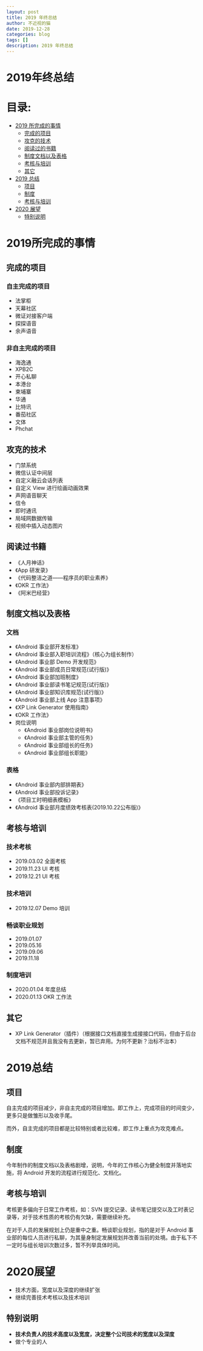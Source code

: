 ```yaml
---
layout: post
title: 2019 年终总结
author: 不近视的猫
date: 2019-12-28
categories: blog
tags: []
description: 2019 年终总结
---
```


# 2019年终总结

# 目录:
- [2019 所完成的事情](#1)
	- [完成的项目](#2)
	- [攻克的技术](#3)
	- [阅读过的书籍](#4)
	- [制度文档以及表格](#5)
	- [考核与培训](#6)
	- [其它](#7)
- [2019 总结](#8)
	- [项目](#9)
	- [制度](#10)
	- [考核与培训](#11)
- [2020 展望](#12)
	- [特别说明](#13)

# <span id = "1">2019所完成的事情</span>


## <span id = "2">完成的项目</span>

### 自主完成的项目

- 法掌柜
- 天幕社区
- 微证对接客户端
- 探探语音
- 余声语音

### 非自主完成的项目

- 海逸通
- XPB2C
- 开心私聊
- 本港台
- 柬埔寨
- 华通
- 比特讯
- 番茄社区
- 文体
- Phchat

## <span id = "3">攻克的技术</span>

- 门禁系统
- 微信认证中间层
- 自定义融云会话列表
- 自定义 View 进行绘画动画效果
- 声网语音聊天
- 信令
- 即时通讯
- 局域网数据传输
- 视频中插入动态图片

## <span id = "4">阅读过书籍</span>

- 《人月神话》
- 《App 研发录》
- 《代码整洁之道——程序员的职业素养》
- 《OKR 工作法》
- 《阿米巴经营》

## <span id = "5">制度文档以及表格</span>

### 文档

- 《Android 事业部开发标准》
- 《Android 事业部入职培训流程》（核心为组长制作）
- 《Android 事业部 Demo 开发规范》
- 《Android 事业部成员日常规范(试行版)》
- 《Android 事业部加班制度》
- 《Android 事业部读书笔记规范(试行版)》
- 《Android 事业部知识库规范(试行版)》
- 《Android 事业部上线 App 注意事项》
- 《XP Link Generator 使用指南》
- 《OKR 工作法》
- 岗位说明
	- 《Android 事业部岗位说明书》
	- 《Android 事业部主管的任务》
	- 《Android 事业部组长的任务》
	- 《Android 事业部组长职能》

### 表格

- 《Android 事业部内部排期表》
- 《Android 事业部投诉记录》
- 《项目工时明细表模板》
- 《Android 事业部月度绩效考核表(2019.10.22公布版)》


## <span id = "6">考核与培训</span>

### 技术考核

- 2019.03.02 全面考核
- 2019.11.23 UI 考核
- 2019.12.21 UI 考核


### 技术培训

- 2019.12.07 Demo 培训

### 畅谈职业规划

- 2019.01.07
- 2019.05.16
- 2019.09.06
- 2019.11.18

### 制度培训

- 2020.01.04 年度总结
- 2020.01.13 OKR 工作法


## <span id = "7">其它</span>

- XP Link Generator（插件）（根据接口文档直接生成接接口代码，但由于后台文档不规范并且我没有去更新，暂已弃用。为何不更新？治标不治本）

# <span id = "8">2019总结</span>

## <span id = "9">项目</span>

自主完成的项目减少，非自主完成的项目增加。即工作上，完成项目的时间变少，更多只是做雏形以及收手尾。

而外，自主完成的项目都是比较特别或者比较难，即工作上重点为攻克难点。

## <span id = "10">制度</span>

今年制作的制度文档以及表格剧增，说明，今年的工作核心为健全制度并落地实施，将 Android 开发的流程进行规范化、文档化。

## <span id = "11">考核与培训</span>

考核更多偏向于日常工作考核，如：SVN 提交记录、读书笔记提交以及工时表记录等，对于技术性质的考核仍有欠缺，需要继续补充。

在对于人员的发展规划上仍是重中之重。畅谈职业规划，指的是对于 Android 事业部的每位人员进行私聊，为其量身制定发展规划并改善当前的处境。由于私下不一定时与组长培训次数过多，暂不列举具体时间。

# <span id = "12">2020展望</span>

- 技术方面，宽度以及深度的继续扩张
- 继续完善技术考核以及技术培训

## <span id = "12">特别说明</span>

- **技术负责人的技术高度以及宽度，决定整个公司技术的宽度以及深度**
- 做个专业的人
 




